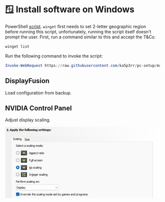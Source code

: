 # 🪟 Install software on Windows

PowerShell [script](/install-tools/windows/setup-script.ps1). `winget` first needs to set 2-letter geographic region before running this script, unfortunately, running the script itself doesn't prompt the user. First, run a command similar to this and accept the T&Cs:

```powershell
winget list
```

Run the following command to invoke the script:

```powershell
Invoke-WebRequest https://raw.githubusercontent.com/ka5p3rr/pc-setup/main/install-tools/windows/setup-script.ps1 | Invoke-Expression
```

## DisplayFusion

Load configuration from backup.

## NVIDIA Control Panel

Adjust display scaling.

![Nvidia Control Panel screenshot](NVIDIA_Control_Panel_scaling.png)
